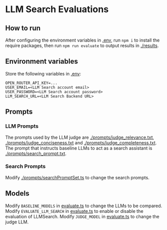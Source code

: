 # LLM Search Evaluations
## How to run
After configuring the environment variables in [.env](./.env), run `npm i` to install the require packages, then run `npm run evaluate` to output results in [./results](./results).
## Environment variables
Store the following variables in [.env](./.env):
```
OPEN_ROUTER_API_KEY=...
USER_EMAIL=<LLM Search account email>
USER_PASSWORD=<LLM Search account password>
LLM_SEARCH_URL=<LLM Search Backend URL>
```
## Prompts
### LLM Prompts
The prompts used by the LLM judge are [./prompts/judge_relevance.txt](./prompts/judge_relevance.txt), [./prompts/judge_conciseness.txt](./prompts/judge_conciseness.txt) and [./prompts/judge_completeness.txt](./prompts/judge_completeness.txt).
The prompt that instructs baseline LLMs to act as a search assistant is [./prompts/search_prompt.txt](./prompts/search_prompt.txt).
### Search Prompts
Modify [./prompts/searchPromptSet.ts](./prompts/searchPromptSet.ts) to change the search prompts.
## Models
Modify `BASELINE_MODELS` in [evaluate.ts](./evaluate.ts) to change the LLMs to be compared. 
Modify `EVALUATE_LLM_SEARCH` in [evaluate.ts](./evaluate.ts) to enable or disable the evaluation of LLMSearch.
Modify `JUDGE_MODEL` in [evaluate.ts](./evaluate.ts) to change the judge LLM.